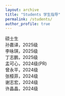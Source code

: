 ```yaml
---
layout: archive
title: "Students 学生指导"
permalink: /students/
author_profile: true
---
```


硕士生  
孙嘉译，2025级  
李咏琪，2025级  
丁志鹏，2025级  
孟可心，2024级(PR)  
曾永平，2024级  
张桠菲，2024级  
谢志宏，2024级  
许晶晶，2024级
